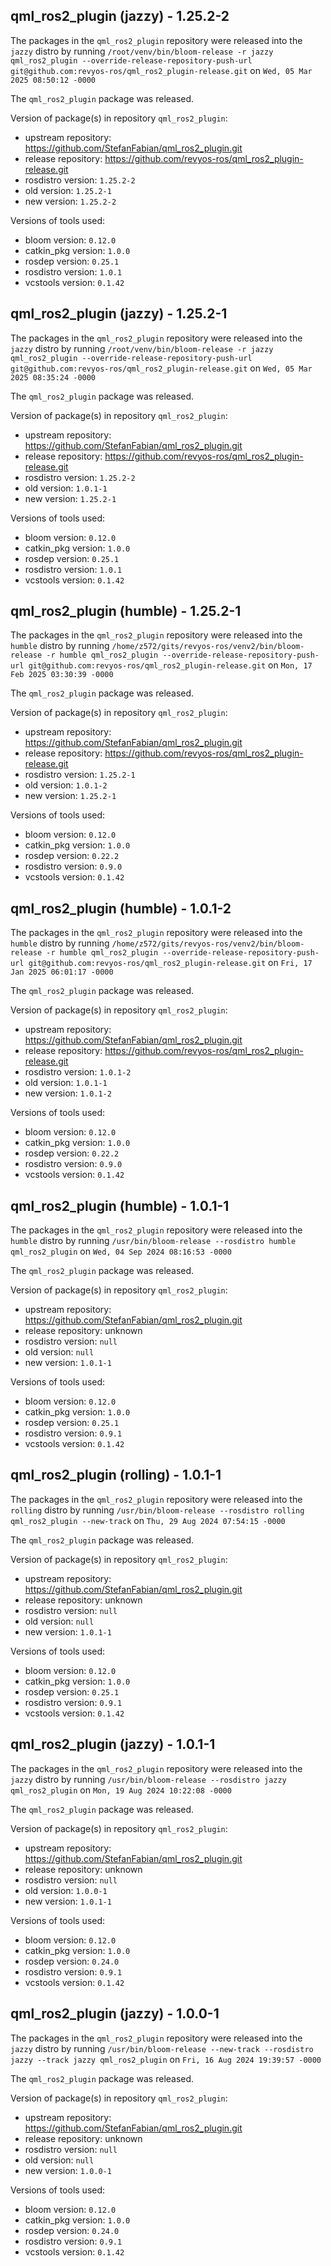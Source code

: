 ## qml_ros2_plugin (jazzy) - 1.25.2-2

The packages in the `qml_ros2_plugin` repository were released into the `jazzy` distro by running `/root/venv/bin/bloom-release -r jazzy qml_ros2_plugin --override-release-repository-push-url git@github.com:revyos-ros/qml_ros2_plugin-release.git` on `Wed, 05 Mar 2025 08:50:12 -0000`

The `qml_ros2_plugin` package was released.

Version of package(s) in repository `qml_ros2_plugin`:

- upstream repository: https://github.com/StefanFabian/qml_ros2_plugin.git
- release repository: https://github.com/revyos-ros/qml_ros2_plugin-release.git
- rosdistro version: `1.25.2-2`
- old version: `1.25.2-1`
- new version: `1.25.2-2`

Versions of tools used:

- bloom version: `0.12.0`
- catkin_pkg version: `1.0.0`
- rosdep version: `0.25.1`
- rosdistro version: `1.0.1`
- vcstools version: `0.1.42`


## qml_ros2_plugin (jazzy) - 1.25.2-1

The packages in the `qml_ros2_plugin` repository were released into the `jazzy` distro by running `/root/venv/bin/bloom-release -r jazzy qml_ros2_plugin --override-release-repository-push-url git@github.com:revyos-ros/qml_ros2_plugin-release.git` on `Wed, 05 Mar 2025 08:35:24 -0000`

The `qml_ros2_plugin` package was released.

Version of package(s) in repository `qml_ros2_plugin`:

- upstream repository: https://github.com/StefanFabian/qml_ros2_plugin.git
- release repository: https://github.com/revyos-ros/qml_ros2_plugin-release.git
- rosdistro version: `1.25.2-2`
- old version: `1.0.1-1`
- new version: `1.25.2-1`

Versions of tools used:

- bloom version: `0.12.0`
- catkin_pkg version: `1.0.0`
- rosdep version: `0.25.1`
- rosdistro version: `1.0.1`
- vcstools version: `0.1.42`


## qml_ros2_plugin (humble) - 1.25.2-1

The packages in the `qml_ros2_plugin` repository were released into the `humble` distro by running `/home/z572/gits/revyos-ros/venv2/bin/bloom-release -r humble qml_ros2_plugin --override-release-repository-push-url git@github.com:revyos-ros/qml_ros2_plugin-release.git` on `Mon, 17 Feb 2025 03:30:39 -0000`

The `qml_ros2_plugin` package was released.

Version of package(s) in repository `qml_ros2_plugin`:

- upstream repository: https://github.com/StefanFabian/qml_ros2_plugin.git
- release repository: https://github.com/revyos-ros/qml_ros2_plugin-release.git
- rosdistro version: `1.25.2-1`
- old version: `1.0.1-2`
- new version: `1.25.2-1`

Versions of tools used:

- bloom version: `0.12.0`
- catkin_pkg version: `1.0.0`
- rosdep version: `0.22.2`
- rosdistro version: `0.9.0`
- vcstools version: `0.1.42`


## qml_ros2_plugin (humble) - 1.0.1-2

The packages in the `qml_ros2_plugin` repository were released into the `humble` distro by running `/home/z572/gits/revyos-ros/venv2/bin/bloom-release -r humble qml_ros2_plugin --override-release-repository-push-url git@github.com:revyos-ros/qml_ros2_plugin-release.git` on `Fri, 17 Jan 2025 06:01:17 -0000`

The `qml_ros2_plugin` package was released.

Version of package(s) in repository `qml_ros2_plugin`:

- upstream repository: https://github.com/StefanFabian/qml_ros2_plugin.git
- release repository: https://github.com/revyos-ros/qml_ros2_plugin-release.git
- rosdistro version: `1.0.1-2`
- old version: `1.0.1-1`
- new version: `1.0.1-2`

Versions of tools used:

- bloom version: `0.12.0`
- catkin_pkg version: `1.0.0`
- rosdep version: `0.22.2`
- rosdistro version: `0.9.0`
- vcstools version: `0.1.42`


## qml_ros2_plugin (humble) - 1.0.1-1

The packages in the `qml_ros2_plugin` repository were released into the `humble` distro by running `/usr/bin/bloom-release --rosdistro humble qml_ros2_plugin` on `Wed, 04 Sep 2024 08:16:53 -0000`

The `qml_ros2_plugin` package was released.

Version of package(s) in repository `qml_ros2_plugin`:

- upstream repository: https://github.com/StefanFabian/qml_ros2_plugin.git
- release repository: unknown
- rosdistro version: `null`
- old version: `null`
- new version: `1.0.1-1`

Versions of tools used:

- bloom version: `0.12.0`
- catkin_pkg version: `1.0.0`
- rosdep version: `0.25.1`
- rosdistro version: `0.9.1`
- vcstools version: `0.1.42`


## qml_ros2_plugin (rolling) - 1.0.1-1

The packages in the `qml_ros2_plugin` repository were released into the `rolling` distro by running `/usr/bin/bloom-release --rosdistro rolling qml_ros2_plugin --new-track` on `Thu, 29 Aug 2024 07:54:15 -0000`

The `qml_ros2_plugin` package was released.

Version of package(s) in repository `qml_ros2_plugin`:

- upstream repository: https://github.com/StefanFabian/qml_ros2_plugin.git
- release repository: unknown
- rosdistro version: `null`
- old version: `null`
- new version: `1.0.1-1`

Versions of tools used:

- bloom version: `0.12.0`
- catkin_pkg version: `1.0.0`
- rosdep version: `0.25.1`
- rosdistro version: `0.9.1`
- vcstools version: `0.1.42`


## qml_ros2_plugin (jazzy) - 1.0.1-1

The packages in the `qml_ros2_plugin` repository were released into the `jazzy` distro by running `/usr/bin/bloom-release --rosdistro jazzy qml_ros2_plugin` on `Mon, 19 Aug 2024 10:22:08 -0000`

The `qml_ros2_plugin` package was released.

Version of package(s) in repository `qml_ros2_plugin`:

- upstream repository: https://github.com/StefanFabian/qml_ros2_plugin.git
- release repository: unknown
- rosdistro version: `null`
- old version: `1.0.0-1`
- new version: `1.0.1-1`

Versions of tools used:

- bloom version: `0.12.0`
- catkin_pkg version: `1.0.0`
- rosdep version: `0.24.0`
- rosdistro version: `0.9.1`
- vcstools version: `0.1.42`


## qml_ros2_plugin (jazzy) - 1.0.0-1

The packages in the `qml_ros2_plugin` repository were released into the `jazzy` distro by running `/usr/bin/bloom-release --new-track --rosdistro jazzy --track jazzy qml_ros2_plugin` on `Fri, 16 Aug 2024 19:39:57 -0000`

The `qml_ros2_plugin` package was released.

Version of package(s) in repository `qml_ros2_plugin`:

- upstream repository: https://github.com/StefanFabian/qml_ros2_plugin.git
- release repository: unknown
- rosdistro version: `null`
- old version: `null`
- new version: `1.0.0-1`

Versions of tools used:

- bloom version: `0.12.0`
- catkin_pkg version: `1.0.0`
- rosdep version: `0.24.0`
- rosdistro version: `0.9.1`
- vcstools version: `0.1.42`


